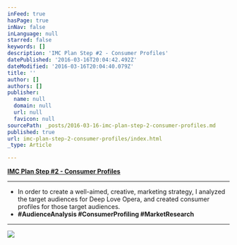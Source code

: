 ```yaml
---
inFeed: true
hasPage: true
inNav: false
inLanguage: null
starred: false
keywords: []
description: 'IMC Plan Step #2 - Consumer Profiles'
datePublished: '2016-03-16T20:04:42.492Z'
dateModified: '2016-03-16T20:04:40.079Z'
title: ''
author: []
authors: []
publisher:
  name: null
  domain: null
  url: null
  favicon: null
sourcePath: _posts/2016-03-16-imc-plan-step-2-consumer-profiles.md
published: true
url: imc-plan-step-2-consumer-profiles/index.html
_type: Article

---
```

**[IMC Plan Step \#2 - Consumer Profiles][0]**

****

* In order to create a well-aimed, creative, marketing strategy, I analyzed the target audiences for Deep Love Opera, and created consumer profiles for those target audiences.
* **\#AudienceAnalysis \#ConsumerProfiling \#MarketResearch**

****
![](https://the-grid-user-content.s3-us-west-2.amazonaws.com/e80aaf3a-e625-4bc9-8a07-dbd2663834cc.png)

**[][0]**

[0]: https://drive.google.com/file/d/0B_3Bn2B5HlnMZUtUaFZXX0x1Vmc/view?usp=sharing